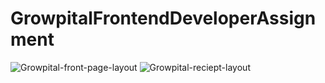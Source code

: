 # GrowpitalFrontendDeveloperAssignment
![Growpital-front-page-layout](https://user-images.githubusercontent.com/103528833/190894667-09b9b7ef-a4d3-42cc-82a7-f37f5dc3028a.png)
![Growpital-reciept-layout](https://user-images.githubusercontent.com/103528833/190894594-7853a197-f2ce-4ae6-b96d-bd689fa9442d.png)
